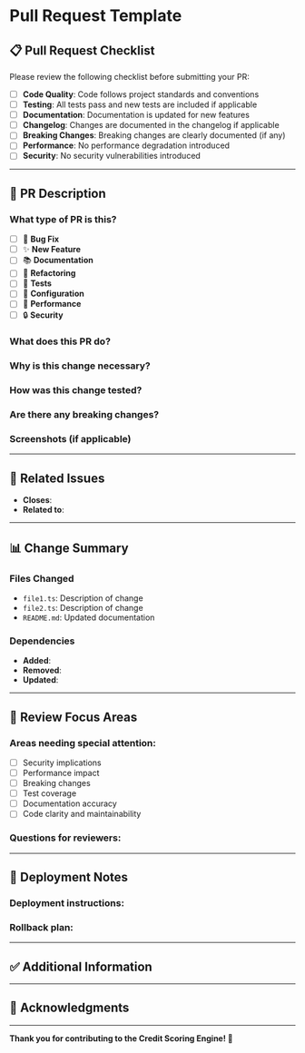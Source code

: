 # Pull Request Template

## 📋 Pull Request Checklist

Please review the following checklist before submitting your PR:

- [ ] **Code Quality**: Code follows project standards and conventions
- [ ] **Testing**: All tests pass and new tests are included if applicable
- [ ] **Documentation**: Documentation is updated for new features
- [ ] **Changelog**: Changes are documented in the changelog if applicable
- [ ] **Breaking Changes**: Breaking changes are clearly documented (if any)
- [ ] **Performance**: No performance degradation introduced
- [ ] **Security**: No security vulnerabilities introduced

---

## 📝 PR Description

### What type of PR is this?
- [ ] 🐛 **Bug Fix**
- [ ] ✨ **New Feature**
- [ ] 📚 **Documentation**
- [ ] 🎨 **Refactoring**
- [ ] 🧪 **Tests**
- [ ] 🔧 **Configuration**
- [ ] 🚀 **Performance**
- [ ] 🔒 **Security**

### What does this PR do?
<!-- 
  Provide a clear and concise description of what this PR accomplishes.
  Include the problem being solved and the approach taken.
-->
 

### Why is this change necessary?
<!-- 
  Explain the context and motivation for this change.
  What problem does it solve? What user need does it address?
-->
 

### How was this change tested?
<!-- 
  Describe the testing process:
  - Unit tests written/modified
  - Integration tests performed
  - Manual testing steps
  - Browser/device compatibility tested
-->
 

### Are there any breaking changes?
<!-- 
  If yes, please describe them in detail and provide migration instructions.
  If no, simply state "No breaking changes"
-->
 

### Screenshots (if applicable)
<!-- 
  Add screenshots to demonstrate visual changes.
  You can drag and drop images directly into this PR description.
-->
 

---

## 🔗 Related Issues

<!-- 
  Link to related GitHub issues using the format: `Fixes #123` or `Related to #456`
  This helps automatically close issues when the PR is merged.
-->
- **Closes**: 
- **Related to**: 

---

## 📊 Change Summary

### Files Changed
<!-- 
  List the main files that were changed and a brief description of each change.
-->
- `file1.ts`: Description of change
- `file2.ts`: Description of change
- `README.md`: Updated documentation

### Dependencies
<!-- 
  Note any new dependencies added or existing ones removed/updated.
-->
- **Added**: 
- **Removed**: 
- **Updated**: 

---

## 🎯 Review Focus Areas

### Areas needing special attention:
<!-- 
  Highlight specific areas where you'd like reviewers to focus:
-->
- [ ] Security implications
- [ ] Performance impact
- [ ] Breaking changes
- [ ] Test coverage
- [ ] Documentation accuracy
- [ ] Code clarity and maintainability

### Questions for reviewers:
<!-- 
  List any specific questions or concerns you have for reviewers.
-->
 

---

## 🚀 Deployment Notes

### Deployment instructions:
<!-- 
  Any special instructions for deploying this change?
-->
 

### Rollback plan:
<!-- 
  If something goes wrong, how can this change be rolled back?
-->
 

---

## ✅ Additional Information

<!-- 
  Add any other information that would be helpful for reviewers.
  This could include:
  - Design decisions
  - Alternative approaches considered
  - Future improvements planned
  - Performance benchmarks
  - Security considerations
-->
 

---

## 🤝 Acknowledgments

<!-- 
  Thank anyone who helped with this PR or provided feedback.
-->
 

---

**Thank you for contributing to the Credit Scoring Engine! 🚀**

<!-- 
  This template helps ensure that PRs are well-documented and thoroughly reviewed.
  Please remove any sections that are not applicable to your changes.
-->